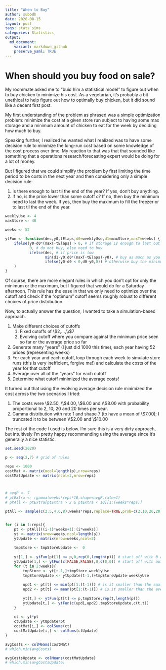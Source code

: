 ```yaml
---
title: "When to Buy"
author: subodh
date: 2020-08-15
layout: post
tags: stats sims
categories: Statistics
output:
  md_document:
    variant: markdown_github
    preserve_yaml: TRUE
---
```


When should you buy food on sale?
=================================

My roommate asked me to “buid him a statistical model” to figure out
when to buy chicken to minimize his cost. As a vegetarian, it’s probably
a bit unethical to help figure out how to optimally buy chicken, but it
did sound like a decent first post.

My first understanding of the problem as phrased was a simple
optimization problem: minimize the cost at a given store run subject to
having some max storage and a minimum amount of chicken to eat for the
week by deciding how much to buy.

Speaking further, I realized he wanted what I realized was to have some
decision rule to minimize the long-run cost based on some knowledge of
the cost process over time. My reaction to that was that that sounded
like something that a operations research/forecasting expert would be
doing for a lot of money.

But I figured that we could simplify the problem by first limiting the
time period to be costs in the next year and then considering only a
simple decision rule:

1.  Is there enough to last til the end of the year? If yes, don’t buy
    anything.
2.  If no, is the price lower than some cutoff *c*? If no, then buy the
    minimum need to last the week. If yes, then buy the maximum to fill
    the freezer or to last til the end of the year.

``` r
weeklyUse <- 4
maxStore <- 40

weeks <- 52

ytFun <- function(dec,y0,tElaps,d0=weeklyUse,d1=maxStore,maxT=weeks) {
    ifelse(y0-d0*(maxT-tElaps) > 0, # if storage is enough to last out the year
           0, # do not buy, else need to buy
           ifelse(dec, # if price is low
                  min(d1-y0,d0*(maxT-tElaps)-y0), # buy as much as you can
                  ifelse(y0-d0 < 0,d0-y0,0)) # otherwise buy the minimum you need
    )
}
```

Of course, there are more elegant rules in which you don’t opt for only
the minimum or the maximum, but I figured that would do for a Saturday
afternoon. This rule has the ease in that we only need to optimize over
the cutoff and check if the “optimum” cutoff seems roughly robust to
different choices of price distribution.

Now, to actually answer the question, I wanted to take a
simulation-based approach.

1.  Make different choices of cutoffs
    1.  Fixed cutoffs of \\$2,…,\\$7
    2.  Evolving cutoff where you compare against the minimum price seen
        so far or the average price so far
2.  Generate many “years” (I just did 1000 this time), each year having
    52 prices (representing weeks)
3.  For each year and each cutoff, loop through each week to simulate
    store runs (this is very inefficient, forgive me!) and calculate the
    costs of the year for that cutoff
4.  Average over all of the “years” for each cutoff
5.  Determine what cutoff minimized the average costs!

It turned out that using the evolving average decision rule minimized
the cost across the two scenarios I tried: 

1. The costs were \\$2.50,
\\$4.00, \\$6.00 and \\$8.00 with probability proportional to 2, 10, 20 and 20
times per year. 
2. Gamma distribution with rate 1 and shape 7 (to have a
mean of \\$7.00); I truncated it to be between \\$2.00 and \\$10.00

The rest of the code I used is below. I’m sure this is a very dirty
approach, but intuitively I’m pretty happy recommending using the
average since it’s generally a nice statistic.

``` r
set.seed(2020)

p <- seq(2,7) # grid of rules

reps <- 1000
costMat <- matrix(ncol=length(p),nrow=reps)
costMatUpdate <- matrix(ncol=2,nrow=reps)



# avgP <- 7
# ptExtra <- rgamma(weeks*reps*10,shape=avgP,rate=1)
# ptAll <- ptExtra[ptExtra > 2 & ptExtra < 10][1:(weeks*reps)]

ptAll <- sample(c(2.5,4,6,8),weeks*reps,replace=TRUE,prob=c(2,10,20,20)/52)


for (i in 1:reps){
    pt <- ptAll[((i-1)*weeks+1):(i*weeks)]
    yt <- matrix(nrow=weeks,ncol=length(p))
    ytUpdate <- matrix(nrow=weeks,ncol=2)
    
    tmpStore <- tmpStoreUpdate <-  0
    
    yt[1,] <- ytFun(pt[1] <= p,0,rep(0,length(p))) # start off with 0 at y0
    ytUpdate[1,] <- ytFun(c(FALSE,FALSE),0,c(0,0)) # start off with auto-buying the minimum, start with 0
    for (t in 2:weeks){
        tmpStore <- yt[t-1,]+tmpStore-weeklyUse
        tmpStoreUpdate <- ytUpdate[t-1,]+tmpStoreUpdate-weeklyUse
        
        upd1 <- pt[t] <= min(pt[1:(t-1)]) # is it smaller than the smallest i've seen
        upd2 <- pt[t] <= mean(pt[1:(t-1)]) # is it smaller than the average i've seen
        
        yt[t,] <- ytFun(pt[t] <= p,tmpStore,rep(t,length(p)))
        ytUpdate[t,] <- ytFun(c(upd1,upd2),tmpStoreUpdate,c(t,t))
    }
    
    ct <- yt*pt
    ctUpdate <- ytUpdate*pt
    costMat[i,] <- colSums(ct)
    costMatUpdate[i,] <- colSums(ctUpdate)
}

avgCosts <- colMeans(costMat)
# which.min(avgCosts)

avgCostsUpdate <- colMeans(costMatUpdate)
# which.min(avgCostsUpdate)
```
